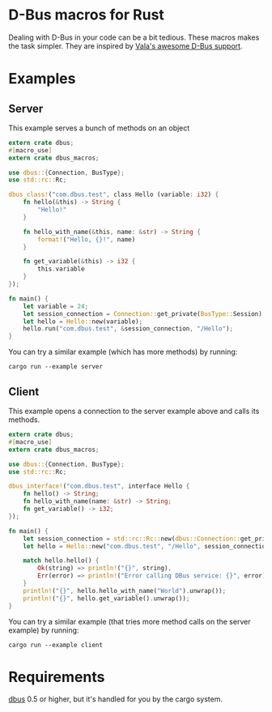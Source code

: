 D-Bus macros for Rust
=====================

Dealing with D-Bus in your code can be a bit tedious. These macros makes the
task simpler. They are inspired by [Vala's awesome D-Bus support](https://chebizarro.gitbooks.io/the-vala-tutorial/content/d-bus-integration.html).

Examples
========

Server
------

This example serves a bunch of methods on an object

```rust
extern crate dbus;
#[macro_use]
extern crate dbus_macros;

use dbus::{Connection, BusType};
use std::rc::Rc;

dbus_class!("com.dbus.test", class Hello (variable: i32) {
    fn hello(&this) -> String {
        "Hello!"
    }

    fn hello_with_name(&this, name: &str) -> String {
        format!("Hello, {}!", name)
    }

    fn get_variable(&this) -> i32 {
        this.variable
    }
});

fn main() {
    let variable = 24;
    let session_connection = Connection::get_private(BusType::Session).unwrap();
    let hello = Hello::new(variable);
    hello.run("com.dbus.test", &session_connection, "/Hello");
}
```

You can try a similar example (which has more methods) by running:

    cargo run --example server

Client
------

This example opens a connection to the server example above and calls its methods.

```rust
extern crate dbus;
#[macro_use]
extern crate dbus_macros;

use dbus::{Connection, BusType};
use std::rc::Rc;

dbus_interface!("com.dbus.test", interface Hello {
    fn hello() -> String;
    fn hello_with_name(name: &str) -> String;
    fn get_variable() -> i32;
});

fn main() {
    let session_connection = std::rc::Rc::new(dbus::Connection::get_private(dbus::BusType::Session).unwrap());
    let hello = Hello::new("com.dbus.test", "/Hello", session_connection);

    match hello.hello() {
        Ok(string) => println!("{}", string),
        Err(error) => println!("Error calling DBus service: {}", error),
    }
    println!("{}", hello.hello_with_name("World").unwrap());
    println!("{}", hello.get_variable().unwrap());
}
```

You can try a similar example (that tries more method calls on the server example) by running:

    cargo run --example client

Requirements
============

[dbus](https://github.com/diwic/dbus-rs) 0.5 or higher, but it's handled for you
by the cargo system.
